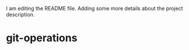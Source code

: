 I am editing the README file. Adding some more details about the project description.
# git-operations
